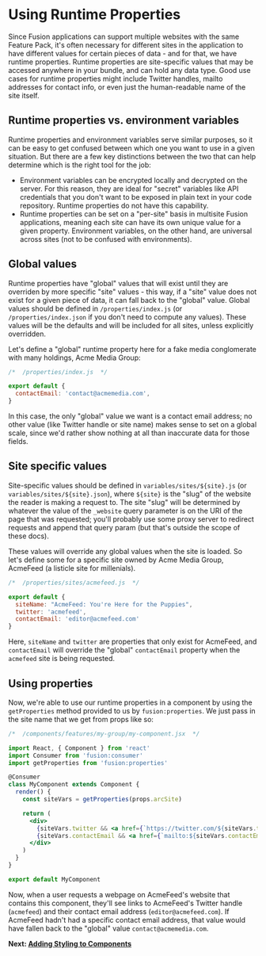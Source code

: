 # Using Runtime Properties

Since Fusion applications can support multiple websites with the same Feature Pack, it's often necessary for different sites in the application to have different values for certain pieces of data - and for that, we have runtime properties. Runtime properties are site-specific values that may be accessed anywhere in your bundle, and can hold any data type. Good use cases for runtime properties might include Twitter handles, mailto addresses for contact info, or even just the human-readable name of the site itself.

## Runtime properties vs. environment variables

Runtime properties and environment variables serve similar purposes, so it can be easy to get confused between which one you want to use in a given situation. But there are a few key distinctions between the two that can help determine which is the right tool for the job:

- Environment variables can be encrypted locally and decrypted on the server. For this reason, they are ideal for "secret" variables like API credentials that you don't want to be exposed in plain text in your code repository. Runtime properties do not have this capability.
- Runtime properties can be set on a "per-site" basis in multisite Fusion applications, meaning each site can have its own unique value for a given property. Environment variables, on the other hand, are universal across sites (not to be confused with environments).

## Global values

Runtime properties have "global" values that will exist until they are overriden by more specific "site" values - this way, if a "site" value does not exist for a given piece of data, it can fall back to the "global" value. Global values should be defined in `/properties/index.js` (or `/properties/index.json` if you don't need to compute any values). These values will be the defaults and will be included for all sites, unless explicitly overridden.

Let's define a "global" runtime property here for a fake media conglomerate with many holdings, Acme Media Group:
```js
/*  /properties/index.js  */

export default {
  contactEmail: 'contact@acmemedia.com',
}
```
In this case, the only "global" value we want is a contact email address; no other value (like Twitter handle or site name) makes sense to set on a global scale, since we'd rather
show nothing at all than inaccurate data for those fields.

## Site specific values

Site-specific values should be defined in `variables/sites/${site}.js` (or `variables/sites/${site}.json`), where `${site}` is the "slug" of the website the reader is making a request to. The site "slug" will be determined by whatever the value of the `_website` query parameter is on the URI of the page that was requested; you'll probably use some proxy server to redirect requests and append that query param (but that's outside the scope of these docs).

These values will override any global values when the site is loaded. So let's define some for a specific site owned by Acme Media Group, AcmeFeed (a listicle site for millenials).

```js
/*  /properties/sites/acmefeed.js  */

export default {
  siteName: "AcmeFeed: You're Here for the Puppies",
  twitter: 'acmefeed',
  contactEmail: 'editor@acmefeed.com'
}
```
Here, `siteName` and `twitter` are properties that only exist for AcmeFeed, and `contactEmail` will override the "global" `contactEmail` property when the `acmefeed` site is being requested.

## Using properties

Now, we're able to use our runtime properties in a component by using the `getProperties` method provided to us by `fusion:properties`. We just pass in the site name that we get from props like so:
```jsx
/*  /components/features/my-group/my-component.jsx  */

import React, { Component } from 'react'
import Consumer from 'fusion:consumer'
import getProperties from 'fusion:properties'

@Consumer
class MyComponent extends Component {
  render() {
    const siteVars = getProperties(props.arcSite)

    return (
      <div>
        {siteVars.twitter && <a href={`https://twitter.com/${siteVars.twitter}`}>Twitter</a>}
        {siteVars.contactEmail && <a href={`mailto:${siteVars.contactEmail}`}>Contact</a>}
      </div>
    )
  }
}

export default MyComponent
```
Now, when a user requests a webpage on AcmeFeed's website that contains this component, they'll see links to AcmeFeed's Twitter handle (`acmefeed`) and their contact email address (`editor@acmefeed.com`). If AcmeFeed hadn't had a specific contact email address, that value would have fallen back to the "global" value `contact@acmemedia.com`.


**Next: [Adding Styling to Components](./adding-styling.md)**

